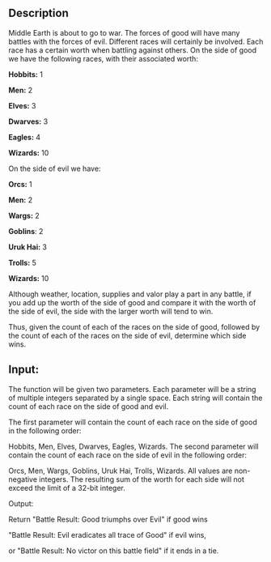 ## Description
Middle Earth is about to go to war. The forces of good will have many battles with the forces of evil. Different races will certainly be involved. Each race has a certain worth when battling against others. On the side of good we have the following races, with their associated worth:

**Hobbits:** 1 

**Men:** 2

**Elves:** 3

**Dwarves:** 3

**Eagles:** 4

**Wizards:** 10

On the side of evil we have:

**Orcs:** 1

**Men:** 2

**Wargs:** 2

**Goblins**: 2

**Uruk Hai:** 3

**Trolls:** 5

**Wizards:** 10

Although weather, location, supplies and valor play a part in any battle, if you add up the worth of the side of good and compare it with the worth of the side of evil, the side with the larger worth will tend to win.

Thus, given the count of each of the races on the side of good, followed by the count of each of the races on the side of evil, determine which side wins.

## Input:


The function will be given two parameters. Each parameter will be a string of multiple integers separated by a single space. Each string will contain the count of each race on the side of good and evil.

The first parameter will contain the count of each race on the side of good in the following order:

Hobbits, Men, Elves, Dwarves, Eagles, Wizards.
The second parameter will contain the count of each race on the side of evil in the following order:

Orcs, Men, Wargs, Goblins, Uruk Hai, Trolls, Wizards.
All values are non-negative integers. The resulting sum of the worth for each side will not exceed the limit of a 32-bit integer.

Output: 

Return "Battle Result: Good triumphs over Evil" if good wins

"Battle Result: Evil eradicates all trace of Good" if evil wins,

or "Battle Result: No victor on this battle field" if it ends in a tie.